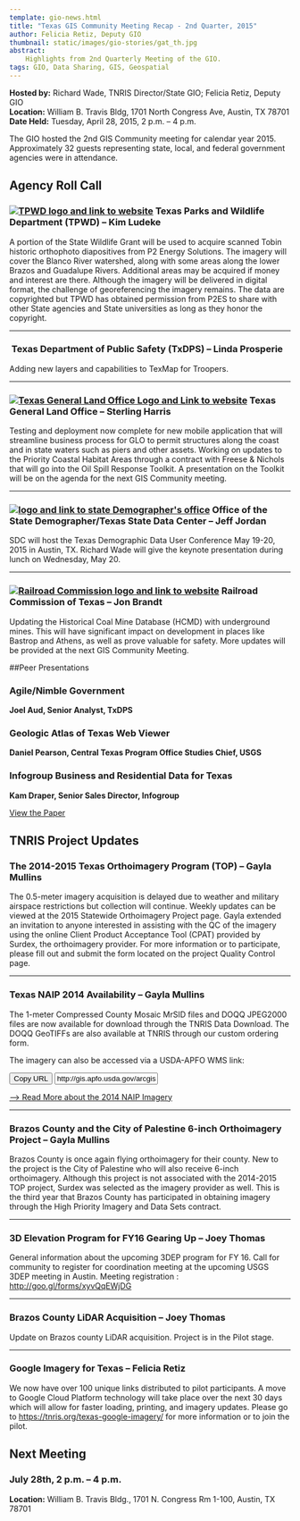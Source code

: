 ```yaml
---
template: gio-news.html
title: "Texas GIS Community Meeting Recap - 2nd Quarter, 2015"
author: Felicia Retiz, Deputy GIO
thumbnail: static/images/gio-stories/gat_th.jpg
abstract:
    Highlights from 2nd Quarterly Meeting of the GIO. 
tags: GIO, Data Sharing, GIS, Geospatial
---
```


**Hosted by:** Richard Wade, TNRIS Director/State GIO; Felicia Retiz, Deputy GIO  
**Location:** William B. Travis Bldg, 1701 North Congress Ave, Austin, TX 78701  
**Date Held:** Tuesday, April 28, 2015, 2 p.m. – 4 p.m.

<p class="lead">The GIO hosted the 2nd GIS Community meeting for calendar year 2015. Approximately 32 guests representing state, local, and federal government agencies were in attendance.</p>

## Agency Roll Call

<h3><a href="https://tpwd.texas.gov/"><img class="pull-right" src="{{m.link('static/images/gio-stories/logos/tpwd_logo.jpg')}}" alt="TPWD logo and link to website"></a> Texas Parks and Wildlife Department (TPWD) – Kim Ludeke</h3>

A portion of the State Wildlife Grant will be used to acquire scanned Tobin historic orthophoto diapositives from P2 Energy Solutions. The imagery will cover the Blanco River watershed, along with some areas along the lower Brazos and Guadalupe Rivers. Additional areas may be acquired if money and interest are there. Although the imagery will be delivered in digital format, the challenge of georeferencing the imagery remains. The data are copyrighted but TPWD has obtained permission from P2ES to share with other State agencies and State universities as long as they honor the copyright. 

****

<h3><a href="http://www.dps.texas.gov/"><img class="pull-right" alt="" src="{{m.link('static/images/gio-stories/logos/tx_dps_logo.jpg')}}" alt="Texas DPS logo and link to website"></a> Texas Department of Public Safety (TxDPS) – Linda Prosperie</h3>

Adding new layers and capabilities to TexMap for Troopers. 

****

<h3><a href="http://www.glo.texas.gov/"><img class="pull-right" alt="Texas General Land Office Logo and Link to website" src="{{m.link('static/images/gio-stories/logos/tx_glo_logo.jpg')}}" alt="Texas General Land Office Logo and link to website"></a> Texas General Land Office – Sterling Harris</h2>

Testing and deployment now complete for new mobile application that will streamline business process for GLO to permit structures along the coast and in state waters such as piers and other assets. Working on updates to the Priority Coastal Habitat Areas through a contract with Freese &amp; Nichols that will go into the Oil Spill Response Toolkit.  A presentation on the Toolkit will be on the agenda for the next GIS Community meeting.

<hr>

<h3><a href="http://osd.state.tx.us"><img class="pull-right" src="{{m.link('static/images/gio-stories/logos/tx_demographer.jpg')}}" alt="logo and link to state Demographer's office"></a> Office of the State Demographer/Texas State Data Center – Jeff Jordan</h3>

SDC will host the Texas Demographic Data User Conference May 19-20, 2015 in Austin, TX. Richard Wade will give the keynote presentation during lunch on Wednesday, May 20. 

****

<h3><a href="http://www.rrc.state.tx.us"><img class="pull-right" src="{{m.link('static/images/gio-stories/logos/rrc_logo.jpg')}}" alt="Railroad Commission logo and link to website"></a>  Railroad Commission of Texas – Jon Brandt</h3>

Updating the Historical Coal Mine Database (HCMD) with underground mines. This will have significant impact on development in places like Bastrop and Athens, as well as prove valuable for safety. More updates will be provided at the next GIS Community Meeting.

##Peer Presentations

### Agile/Nimble Government
**Joel Aud, Senior Analyst, TxDPS**

<script async class="speakerdeck-embed" data-id="c5b4f37f57834d8c83d761a840087c85" data-ratio="1.33333333333333" src="//speakerdeck.com/assets/embed.js"></script>

### Geologic Atlas of Texas Web Viewer
**Daniel Pearson, Central Texas Program Office Studies Chief, USGS**
<script async class="speakerdeck-embed" data-id="4a9c209d331b48b29c44b32bba839fde" data-ratio="1.33333333333333" src="//speakerdeck.com/assets/embed.js"></script>

### Infogroup Business and Residential Data for Texas

**Kam Draper, Senior Sales Director, Infogroup**

<a class="btn btn-lg btn-danger" href="{{m.link('static/documents/gio-meetings/infogroup_business_and_residential_data.pdf')}}">View the Paper</a>

## TNRIS Project Updates

### The 2014-2015 Texas Orthoimagery Program (TOP) – Gayla Mullins

The 0.5-meter imagery acquisition is delayed due to weather and military airspace restrictions but collection will continue. Weekly updates can be viewed at the 2015 Statewide Orthoimagery Project page. 
Gayla extended an invitation to anyone interested in assisting with the QC of the imagery using the online Client Product Acceptance Tool (CPAT) provided by Surdex, the orthoimagery provider. For more information or to participate, please fill out and submit the form located on the project Quality Control page.

**** 

### Texas NAIP 2014 Availability – Gayla Mullins
The 1-meter Compressed County Mosaic MrSID files and DOQQ JPEG2000 files are now available for download through the TNRIS Data Download. The DOQQ GeoTIFFs are also available at TNRIS through our custom ordering form. 

The imagery can also be accessed via a USDA-APFO WMS link:
<div class="input-group copy-url-container">
      <span class="input-group-btn">
    <button class="btn btn-tnris copy-url-btn" type="button">
      <i class="fa fa-clipboard"></i> Copy URL
    </button>
  </span>
  <input class="wms-url copy-url-input form-control" type="text" readonly value="http://gis.apfo.usda.gov/arcgis/services">
</div>

[--> Read More about the 2014 NAIP Imagery](news/2015-01-09/naip-2014-statewide-aerial-available)

****

### Brazos County and the City of Palestine 6-inch Orthoimagery Project – Gayla Mullins

Brazos County is once again flying orthoimagery for their county. New to the project is the City of Palestine who will also receive 6-inch orthoimagery. Although this project is not associated with the 2014-2015 TOP project, Surdex was selected as the imagery provider as well. This is the third year that Brazos County has participated in obtaining imagery through the High Priority Imagery and Data Sets contract.

****

### 3D Elevation Program for FY16 Gearing Up – Joey Thomas
General information about the upcoming 3DEP program for FY 16. Call for community to register for coordination meeting at the upcoming USGS 3DEP meeting in Austin.  Meeting registration : http://goo.gl/forms/xyvQqEWjDG

****

### Brazos County LiDAR Acquisition – Joey Thomas
Update on Brazos county LiDAR acquisition.  Project is in the Pilot stage. 
 
****

### Google Imagery for Texas – Felicia Retiz

We now have over 100 unique links distributed to pilot participants. A move to Google Cloud Platform technology will take place over the next 30 days which will allow for faster loading, printing, and imagery updates. Please go to https://tnris.org/texas-google-imagery/ for more information or to join the pilot.

## Next Meeting 
### July 28th, 2 p.m. – 4 p.m.
**Location:** William B. Travis Bldg., 1701 N. Congress Rm 1-100, Austin, TX 78701


